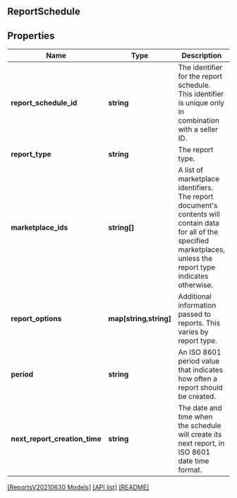 ## ReportSchedule

## Properties

Name | Type | Description | Notes
------------ | ------------- | ------------- | -------------
**report_schedule_id** | **string** | The identifier for the report schedule. This identifier is unique only in combination with a seller ID. |
**report_type** | **string** | The report type. |
**marketplace_ids** | **string[]** | A list of marketplace identifiers. The report document&#39;s contents will contain data for all of the specified marketplaces, unless the report type indicates otherwise. | [optional]
**report_options** | **map[string,string]** | Additional information passed to reports. This varies by report type. | [optional]
**period** | **string** | An ISO 8601 period value that indicates how often a report should be created. |
**next_report_creation_time** | **string** | The date and time when the schedule will create its next report, in ISO 8601 date time format. | [optional]

[[ReportsV20210630 Models]](../) [[API list]](../../Api) [[README]](../../../README.md)
